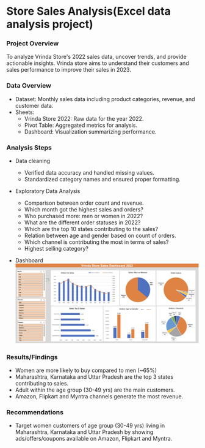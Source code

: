 # Store Sales Analysis(Excel data analysis project)
### Project Overview
To analyze Vrinda Store's 2022 sales data, uncover trends, and provide actionable insights. Vrinda store aims to understand their customers and sales performance to improve their sales in 2023.
### Data Overview
* Dataset: Monthly sales data including product categories, revenue, and customer data.
* Sheets:
   - Vrinda Store 2022: Raw data for the year 2022.
   - Pivot Table: Aggregated metrics for analysis.
   - Dashboard: Visualization summarizing performance.
### Analysis Steps
* Data cleaning
  - Verified data accuracy and handled missing values.
  - Standardized category names and ensured proper formatting.
    
* Exploratory Data Analysis
  - Comparison between order count and revenue.
  - Which month got the highest sales and orders?
  - Who purchased more: men or women in 2022?
  - What are the different order statuses in 2022?
  - Which are the top 10 states contributing to the sales?
  - Relation between age and gender based on count of orders.
  - Which channel is contributing the most in terms of sales?
  - Highest selling category?
* Dashboard
   ![Dashboard](Dashboard.png)

### Results/Findings
* Women are more likely to buy compared to men (~65%)
* Maharashtra, Karnataka and Uttar Pradesh are the top 3 states contributing to sales.
* Adult within the age group (30-49 yrs) are the main customers.
* Amazon, Flipkart and Myntra channels generate the most revenue.

### Recommendations
* Target women customers of age group (30-49 yrs) living in Maharashtra, Karnataka and Uttar Pradesh by showing ads/offers/coupons available on Amazon, Flipkart and Myntra.
  

